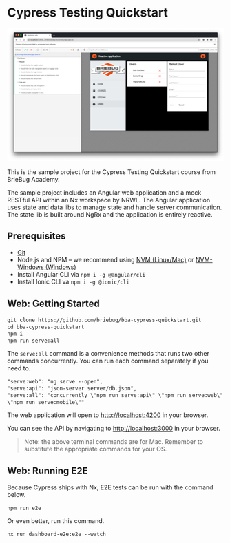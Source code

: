 # Cypress Testing Quickstart

![Cypress Testing Quickstart Course App](apps/dashboard/src/assets/screenshots/cypress.png)

This is the sample project for the Cypress Testing Quickstart course from BrieBug Academy. 

The sample project includes an Angular web application and a mock RESTful API  within an Nx workspace by NRWL. The Angular application uses state and data libs to manage state and handle server communication. The state lib is built around NgRx and the application is entirely reactive. 

## Prerequisites
- [Git](https://git-scm.com/book/en/v2/Getting-Started-Installing-Git)
- Node.js and NPM – we recommend using [NVM (Linux/Mac)](https://github.com/creationix/nvm) or [NVM-Windows (Windows)](https://github.com/coreybutler/nvm-windows)
- Install Angular CLI via `npm i -g @angular/cli`
- Install Ionic CLI va `npm i -g @ionic/cli`

## Web: Getting Started

```
git clone https://github.com/briebug/bba-cypress-quickstart.git
cd bba-cypress-quickstart
npm i
npm run serve:all
```

The `serve:all` command is a convenience methods that runs two other commands concurrently. You can run each command separately if you need to. 

```
"serve:web": "ng serve --open",
"serve:api": "json-server server/db.json",
"serve:all": "concurrently \"npm run serve:api\" \"npm run serve:web\" \"npm run serve:mobile\""
```

The web application will open to [http://localhost:4200](http://localhost:4200) in your browser.

You can see the API by navigating to [http://localhost:3000](http://localhost:3000) in your browser.

> Note: the above terminal commands are for Mac. Remember to substitute the appropriate commands for your OS.

## Web: Running E2E

Because Cypress ships with Nx, E2E tests can be run with the command below.

```
npm run e2e
```

Or even better, run this command.

```
nx run dashboard-e2e:e2e --watch
```
